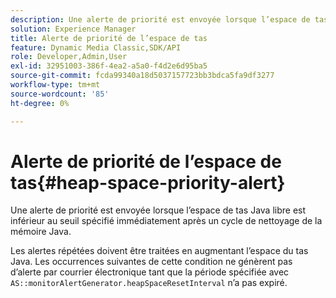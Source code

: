 ```yaml
---
description: Une alerte de priorité est envoyée lorsque l’espace de tas Java libre est inférieur au seuil spécifié immédiatement après un cycle de nettoyage de la mémoire Java.
solution: Experience Manager
title: Alerte de priorité de l’espace de tas
feature: Dynamic Media Classic,SDK/API
role: Developer,Admin,User
exl-id: 32951003-386f-4ea2-a5a0-f4d2e6d95ba5
source-git-commit: fcda99340a18d5037157723bb3bdca5fa9df3277
workflow-type: tm+mt
source-wordcount: '85'
ht-degree: 0%

---
```


# Alerte de priorité de l’espace de tas{#heap-space-priority-alert}

Une alerte de priorité est envoyée lorsque l’espace de tas Java libre est inférieur au seuil spécifié immédiatement après un cycle de nettoyage de la mémoire Java.

Les alertes répétées doivent être traitées en augmentant l’espace du tas Java. Les occurrences suivantes de cette condition ne génèrent pas d’alerte par courrier électronique tant que la période spécifiée avec `AS::monitorAlertGenerator.heapSpaceResetInterval` n’a pas expiré.
